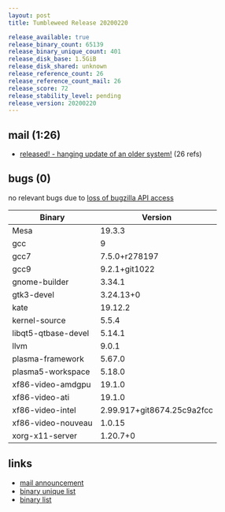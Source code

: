 ```yaml
---
layout: post
title: Tumbleweed Release 20200220

release_available: true
release_binary_count: 65139
release_binary_unique_count: 401
release_disk_base: 1.5GiB
release_disk_shared: unknown
release_reference_count: 26
release_reference_count_mail: 26
release_score: 72
release_stability_level: pending
release_version: 20200220
---
```


## mail (1:26)

- [released! - hanging update of an older system!](https://lists.opensuse.org/opensuse-factory/2020-02/msg00475.html) (26 refs)

## bugs (0)

<!--more-->

no relevant bugs due to [loss of bugzilla API access](https://bugzilla.opensuse.org/show_bug.cgi?id=1157722)

Binary | Version
--- | ---
Mesa | 19.3.3
gcc | 9
gcc7 | 7.5.0+r278197
gcc9 | 9.2.1+git1022
gnome-builder | 3.34.1
gtk3-devel | 3.24.13+0
kate | 19.12.2
kernel-source | 5.5.4
libqt5-qtbase-devel | 5.14.1
llvm | 9.0.1
plasma-framework | 5.67.0
plasma5-workspace | 5.18.0
xf86-video-amdgpu | 19.1.0
xf86-video-ati | 19.1.0
xf86-video-intel | 2.99.917+git8674.25c9a2fcc
xf86-video-nouveau | 1.0.15
xorg-x11-server | 1.20.7+0

## links

- [mail announcement](https://lists.opensuse.org/opensuse-factory/2020-02/msg00453.html)
- [binary unique list](http://download.opensuse.org/history/20200220/rpm.unique.list)
- [binary list](http://download.opensuse.org/history/20200220/rpm.list)
